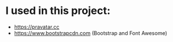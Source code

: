 # I used in this project: 

* https://pravatar.cc
* https://www.bootstrapcdn.com (Bootstrap and Font Awesome)
